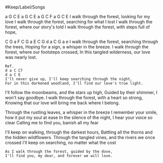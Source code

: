 #Keep/Label/Songs 

a G C E
a G C E
a G C F
a G C E
I walk through the forest, looking for my love
I walk through the forest, searching for what I lost
I walk through the forest, where our story's told
I walk through the forest, with steps full of hope,

C G a F
C G a E
C G d a
C G a e
I walk through the forest, searching through the trees,
Hoping for a sign, a whisper in the breeze.
I walk through the forest, where our footsteps crossed,
In this tangled wilderness, our love was nearly lost.

	Ref.
	d a C C7
	d a C E
	I'll never give up, I'll keep searching through the night,
	For in this darkened woodland, I'll find our love's true light.

I'll follow the moonbeams, and the stars up high,
Guided by their shimmer, I won't say goodbye.
I walk through the forest, with a heart so strong,
Knowing that our love will bring me back where I belong.

Through the rustling leaves, a whisper in the breeze
I remember your smile, how it put my soul at ease
In the silence of the night, I hear your voice so clear
Calling me to find you, banish all my fear

I'll keep on walking, through the darkest hours,
Battling all the thorns and the hidden wildflowers.
Through the tangled vines, and the rivers we once crossed
I'll keep on searching, no matter what the cost

	As I walk through the forest, guided by the dove,
	I'll find you, my dear, and forever we will love.